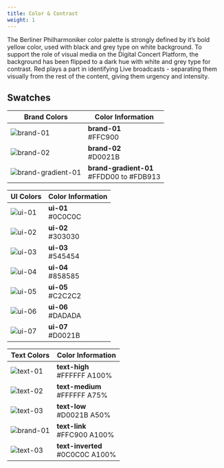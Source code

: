 ```yaml
---
title: Color & Contrast
weight: 1
---
```



The Berliner Philharmoniker color palette is strongly defined by it’s bold yellow color, used with black and grey type on white background. To support the role of visual media on the Digital Concert Platform, the background has been flipped to a dark hue with white and grey type for contrast. Red plays a part in identifying Live broadcasts - separating them visually from the rest of the content, giving them urgency and intensity.


## Swatches

| Brand Colors                             | Color Information                        |
| ---------------------------------------- | ---------------------------------------- |
| ![brand-01](/assets/images/colors/brand-01.png) | **brand-01**<br />#FFC900<br />          |
| ![brand-02](/assets/images/colors/brand-02.png) | **brand-02**<br />#D0021B<br />          |
| ![brand-gradient-01](/assets/images/colors/brand-gradient-01.png) | **brand-gradient-01**<br />#FFDD00 to #FDB913<br /> |



| UI Colors                                | Color Information            |
| ---------------------------------------- | ---------------------------- |
| ![ui-01](/assets/images/colors/ui-01.png) | **ui-01**<br />#0C0C0C<br /> |
| ![ui-02](/assets/images/colors/ui-02.png) | **ui-02**<br />#303030<br /> |
| ![ui-03](/assets/images/colors/ui-03.png) | **ui-03**<br />#545454<br /> |
| ![ui-04](/assets/images/colors/ui-04.png) | **ui-04**<br />#858585<br /> |
| ![ui-05](/assets/images/colors/ui-05.png) | **ui-05**<br />#C2C2C2<br /> |
| ![ui-06](/assets/images/colors/ui-06.png) | **ui-06**<br />#DADADA<br /> |
| ![ui-07](/assets/images/colors/ui-07.png) | **ui-07**<br />#D0021B<br /> |



| Text Colors                              | Color Information                    |
| ---------------------------------------- | ------------------------------------ |
| ![text-01](/assets/images/colors/text-01.png) | **text-high**<br />#FFFFFF A100%<br /> |
| ![text-02](/assets/images/colors/text-02.png) | **text-medium**<br />#FFFFFF A75%<br />  |
| ![text-03](/assets/images/colors/text-03.png) | **text-low**<br />#D0021B A50%<br />  |
| ![brand-01](/assets/images/colors/brand-01.png) | **text-link**<br />#FFC900 A100%<br />  |
| ![text-03](/assets/images/colors/ui-01.png) | **text-inverted**<br />#0C0C0C A100%<br />  |



